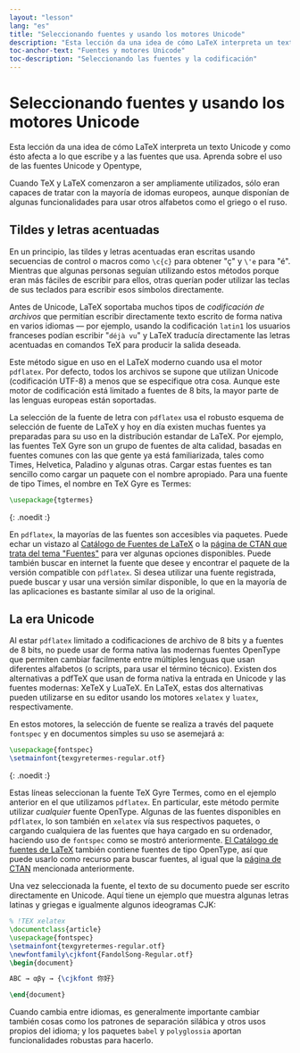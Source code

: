 ```yaml
---
layout: "lesson"
lang: "es"
title: "Seleccionando fuentes y usando los motores Unicode"
description: "Esta lección da una idea de cómo LaTeX interpreta un texto Unicode y como ésto afecta a lo que escribe y a las fuentes que usa. Aprenda sobre el uso de las fuentes Unicode y Opentype,"
toc-anchor-text: "Fuentes y motores Unicode"
toc-description: "Seleccionando las fuentes y la codificación"
---
```


# Seleccionando fuentes y usando los motores Unicode

<span
  class="summary">Esta lección da una idea de cómo LaTeX interpreta un texto Unicode y como ésto afecta a lo que escribe y a las fuentes que usa. Aprenda sobre el uso de las fuentes Unicode y Opentype,</span>

Cuando TeX y LaTeX comenzaron a ser ampliamente utilizados, sólo eran capaces de tratar
con la mayoría de idomas europeos, aunque disponían de algunas funcionalidades para
usar otros alfabetos como el griego o el ruso.

## Tildes y letras acentuadas

En un principio, las tildes y letras acentuadas eran escritas usando secuencias
de control o macros como `\c{c}` para obtener "ç" y `\'e` para "é". Mientras que
algunas personas seguían utilizando estos métodos porque eran más fáciles de escribir
para ellos, otras querían poder utilizar las teclas de sus teclados para escribir
esos símbolos directamente.

Antes de Unicode, LaTeX soportaba muchos tipos de *codificación de archivos* que
permitían escribir directamente texto escrito de forma nativa en varios idiomas 
— por ejemplo, usando la codificación `latin1` los usuarios franceses podían escribir
"`déjà vu`" y LaTeX traducía directamente las letras acentuadas en comandos TeX para
producir la salida deseada.

Este método sigue en uso en el LaTeX moderno cuando usa el motor `pdflatex`. Por defecto,
todos los archivos se supone que utilizan Unicode (codificación UTF-8) a menos que
se especifique otra cosa. Aunque este motor de codificación está limitado a fuentes de
8 bits, la mayor parte de las lenguas europeas están soportadas.

La selección de la fuente de letra con `pdflatex` usa el robusto esquema de selección
de fuente de LaTeX y hoy en día existen muchas fuentes ya preparadas para su uso en la
distribución estandar de LaTeX. Por ejemplo, las fuentes TeX Gyre son un grupo de fuentes 
de alta calidad, basadas en fuentes comunes con las que gente ya está familiarizada, tales como
Times, Helvetica, Paladino y algunas otras. Cargar estas fuentes es tan sencillo como 
cargar un paquete con el nombre apropiado. Para una fuente de tipo Times, el nombre en
TeX Gyre es Termes:

```latex
\usepackage{tgtermes}
```
{: .noedit :}

En `pdflatex`, la mayorías de las fuentes son accesibles via paquetes. Puede echar
un vistazo al [Catálogo de Fuentes de LaTeX](https://www.tug.org/FontCatalogue/) o la
[página de CTAN que trata del tema "Fuentes"](https://www.ctan.org/topic/font) para ver 
algunas opciones disponibles. Puede también buscar en internet la fuente que desee y 
encontrar el paquete de la versión compatible con `pdflatex`. Si desea utilizar una
fuente registrada, puede buscar y usar una versión similar disponible, lo que en la mayoría
de las aplicaciones es bastante similar al uso de la original.

## La era Unicode

Al estar `pdflatex` limitado a codificaciones de archivo de 8 bits y a fuentes
de 8 bits, no puede usar de forma nativa las modernas fuentes OpenType que permiten
cambiar facilmente entre múltiples lenguas que usan diferentes alfabetos (o scripts,
para usar el término técnico). Existen dos alternativas a pdfTeX que usan de forma
nativa la entrada en Unicode y las fuentes modernas: XeTeX y LuaTeX. En LaTeX, estas
dos alternativas pueden utilizarse en su editor usando los motores `xelatex` y 
`luatex`, respectivamente.

En estos motores, la selección de fuente se realiza a través del paquete `fontspec` y 
en documentos simples su uso se asemejará a:

```latex
\usepackage{fontspec}
\setmainfont{texgyretermes-regular.otf}
```
{: .noedit :}

Estas líneas seleccionan la fuente TeX Gyre Termes, como en el ejemplo anterior en el
que utilizamos `pdflatex`. En particular, este método permite utilizar *cualquier* fuente
OpenType. Algunas de las fuentes disponibles en `pdflatex`, lo son también en `xelatex`
vía sus respectivos paquetes, o cargando cualquiera de las fuentes que haya cargado
en su ordenador, haciendo uso de `fontspec` como se mostró anteriormente.
[El Catálogo de fuentes de LaTeX](https://www.tug.org/FontCatalogue/) también contiene fuentes
de tipo OpenType, así que puede usarlo como recurso para buscar fuentes, al igual
que la [página de CTAN](https://www.ctan.org/topic/font) mencionada anteriormente.

Una vez seleccionada la fuente,
el texto de su documento puede ser escrito directamente en Unicode. Aquí tiene
un ejemplo que muestra algunas letras latinas y griegas e igualmente algunos ideogramas
CJK:

```latex
% !TEX xelatex
\documentclass{article}
\usepackage{fontspec}
\setmainfont{texgyretermes-regular.otf}
\newfontfamily\cjkfont{FandolSong-Regular.otf}
\begin{document}

ABC → αβγ → {\cjkfont 你好}

\end{document}
```

Cuando cambia entre idiomas, es generalmente importante cambiar también
cosas como los patrones de separación silábica y otros usos propios del idioma; y 
los paquetes `babel` y `polyglossia` aportan funcionalidades robustas para hacerlo. 
